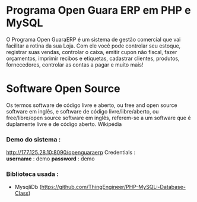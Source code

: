 # Programa Open Guara ERP em PHP e MySQL

O Programa Open GuaraERP é um sistema de gestão comercial que vai facilitar a rotina da sua Loja. Com ele você pode controlar seu estoque, registrar suas vendas, controlar o caixa, emitir cupon não fiscal, fazer orçamentos, imprimir recibos e etiquetas, cadastrar clientes, produtos, fornecedores, controlar as contas a pagar e muito mais!

# Software Open Source
Os termos software de código livre e aberto, ou free and open source software em inglês, e software de código livre/libre/aberto, ou free/libre/open source software em inglês, referem-se a um software que é duplamente livre e de código aberto. Wikipédia

### Demo do sistema :
http://177.125.28.10:8090/openguaraerp
Credentials :  
**username** : demo
**password** : demo


### Biblioteca usada : 
  - MysqliDb (https://github.com/ThingEngineer/PHP-MySQLi-Database-Class)
